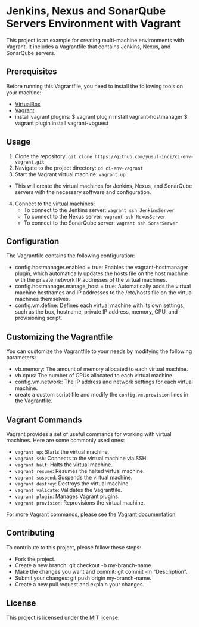 # Jenkins, Nexus and SonarQube Servers Environment with Vagrant

This project is an example for creating multi-machine environments with Vagrant. It includes a Vagrantfile that contains Jenkins, Nexus, and SonarQube servers.

## Prerequisites

Before running this Vagrantfile, you need to install the following tools on your machine:

- [VirtualBox](https://www.virtualbox.org/)
- [Vagrant](https://www.vagrantup.com/)
- install vagrant plugins:
 $ vagrant plugin install vagrant-hostmanager
 $ vagrant plugin install vagrant-vbguest

## Usage

1. Clone the repository: `git clone https://github.com/yusuf-inci/ci-env-vagrant.git`
2. Navigate to the project directory: `cd ci-env-vagrant`
3. Start the Vagrant virtual machine: `vagrant up` 
 - This will create the virtual machines for Jenkins, Nexus, and SonarQube servers with the necessary software and configuration.
4. Connect to the virtual machines:
   - To connect to the Jenkins server: `vagrant ssh JenkinsServer`
   - To connect to the Nexus server: `vagrant ssh NexusServer`
   - To connect to the SonarQube server: `vagrant ssh SonarServer`

## Configuration

The Vagrantfile contains the following configuration:

- config.hostmanager.enabled = true: Enables the vagrant-hostmanager plugin, which automatically updates the hosts file on the host machine with the private network IP addresses of the virtual machines.
- config.hostmanager.manage_host = true: Automatically adds the virtual machine hostnames and IP addresses to the /etc/hosts file on the virtual machines themselves.
- config.vm.define: Defines each virtual machine with its own settings, such as the box, hostname, private IP address, memory, CPU, and provisioning script.

## Customizing the Vagrantfile

You can customize the Vagrantfile to your needs by modifying the following parameters:

- vb.memory: The amount of memory allocated to each virtual machine.
- vb.cpus: The number of CPUs allocated to each virtual machine.
- config.vm.network: The IP address and network settings for each virtual machine.
- create a custom script file and modify the `config.vm.provision` lines in the Vagrantfile.

## Vagrant Commands

Vagrant provides a set of useful commands for working with virtual machines. Here are some commonly used ones:

- `vagrant up`: Starts the virtual machine.
- `vagrant ssh`: Connects to the virtual machine via SSH.
- `vagrant halt`: Halts the virtual machine.
- `vagrant resume`: Resumes the halted virtual machine.
- `vagrant suspend`: Suspends the virtual machine.
- `vagrant destroy`: Destroys the virtual machine.
- `vagrant validate`: Validates the Vagrantfile.
- `vagrant plugin`: Manages Vagrant plugins.
- `vagrant provision`: Reprovisions the virtual machine.

For more Vagrant commands, please see the [Vagrant documentation](https://www.vagrantup.com/docs/cli).

## Contributing

To contribute to this project, please follow these steps:

- Fork the project.
- Create a new branch: git checkout -b my-branch-name.
- Make the changes you want and commit: git commit -m "Description".
- Submit your changes: git push origin my-branch-name.
- Create a new pull request and explain your changes.

## License

This project is licensed under the [MIT license](LICENSE).
